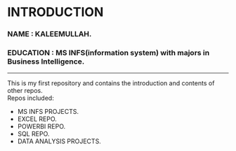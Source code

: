 # INTRODUCTION

### NAME : KALEEMULLAH.
### EDUCATION : MS INFS(information system) with majors in Business Intelligence.
---
This is my first repository and contains the introduction and contents of other repos.
<br>
Repos included:
<br>
- MS INFS PROJECTS.
- EXCEL REPO.
- POWERBI REPO.
- SQL REPO.
- DATA ANALYSIS PROJECTS.
